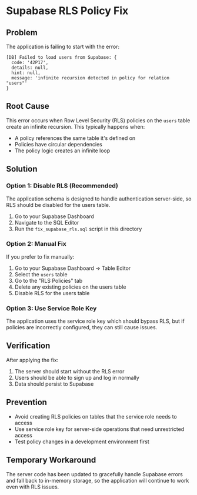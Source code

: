 # Supabase RLS Policy Fix

## Problem
The application is failing to start with the error:
```
[DB] Failed to load users from Supabase: {
  code: '42P17',
  details: null,
  hint: null,
  message: 'infinite recursion detected in policy for relation "users"'
}
```

## Root Cause
This error occurs when Row Level Security (RLS) policies on the `users` table create an infinite recursion. This typically happens when:
- A policy references the same table it's defined on
- Policies have circular dependencies
- The policy logic creates an infinite loop

## Solution

### Option 1: Disable RLS (Recommended)
The application schema is designed to handle authentication server-side, so RLS should be disabled for the users table.

1. Go to your Supabase Dashboard
2. Navigate to the SQL Editor
3. Run the `fix_supabase_rls.sql` script in this directory

### Option 2: Manual Fix
If you prefer to fix manually:

1. Go to your Supabase Dashboard → Table Editor
2. Select the `users` table
3. Go to the "RLS Policies" tab
4. Delete any existing policies on the users table
5. Disable RLS for the users table

### Option 3: Use Service Role Key
The application uses the service role key which should bypass RLS, but if policies are incorrectly configured, they can still cause issues.

## Verification
After applying the fix:
1. The server should start without the RLS error
2. Users should be able to sign up and log in normally
3. Data should persist to Supabase

## Prevention
- Avoid creating RLS policies on tables that the service role needs to access
- Use service role key for server-side operations that need unrestricted access
- Test policy changes in a development environment first

## Temporary Workaround
The server code has been updated to gracefully handle Supabase errors and fall back to in-memory storage, so the application will continue to work even with RLS issues.